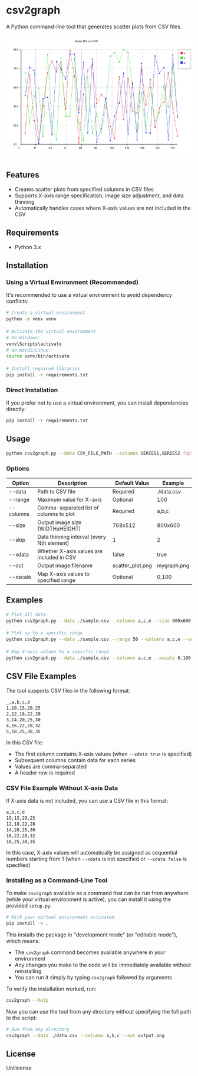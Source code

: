 # csv2graph

A Python command-line tool that generates scatter plots from CSV files.

![example.png](./example.png)

## Features

- Creates scatter plots from specified columns in CSV files
- Supports X-axis range specification, image size adjustment, and data thinning
- Automatically handles cases where X-axis values are not included in the CSV

## Requirements

- Python 3.x

## Installation

### Using a Virtual Environment (Recommended)

It's recommended to use a virtual environment to avoid dependency conflicts:

```bash
# Create a virtual environment
python -m venv venv

# Activate the virtual environment
# On Windows:
venv\Scripts\activate
# On macOS/Linux:
source venv/bin/activate

# Install required libraries
pip install -r requirements.txt
```

### Direct Installation

If you prefer not to use a virtual environment, you can install dependencies directly:

```bash
pip install -r requirements.txt
```

## Usage

```bash
python csv2graph.py --data CSV_FILE_PATH --columns SERIES1,SERIES2 [options]
```

### Options

| Option      | Description                               | Default Value | Example       |
|-------------|-------------------------------------------|---------------|---------------|
| --data      | Path to CSV file                          | Required      | ./data.csv    |
| --range     | Maximum value for X-axis                  | Optional      | 100           |
| --columns   | Comma-separated list of columns to plot   | Required      | a,b,c         |
| --size      | Output image size (WIDTHxHEIGHT)          | 768x512       | 800x600       |
| --skip      | Data thinning interval (every Nth element)| 1             | 2             |
| --xdata     | Whether X-axis values are included in CSV | false         | true          |
| --out       | Output image filename                     | scatter_plot.png | mygraph.png |
| --xscale    | Map X-axis values to specified range      | Optional      | 0,100         |

## Examples

```bash
# Plot all data
python csv2graph.py --data ./sample.csv --columns a,c,e --size 800x600 --skip 2 --xdata true --out output.png

# Plot up to a specific range
python csv2graph.py --data ./sample.csv --range 50 --columns a,c,e --out output.png

# Map X-axis values to a specific range
python csv2graph.py --data ./sample.csv --columns a,c,e --xscale 0,100 --out output.png
```

## CSV File Examples

The tool supports CSV files in the following format:

```csv
_,a,b,c,d
1,10,15,20,25
2,12,18,22,28
3,14,20,25,30
4,16,22,28,32
5,18,25,30,35
```

In this CSV file:
- The first column contains X-axis values (when `--xdata true` is specified)
- Subsequent columns contain data for each series
- Values are comma-separated
- A header row is required

### CSV File Example Without X-axis Data

If X-axis data is not included, you can use a CSV file in this format:

```csv
a,b,c,d
10,15,20,25
12,18,22,28
14,20,25,30
16,22,28,32
18,25,30,35
```

In this case, X-axis values will automatically be assigned as sequential numbers starting from 1 (when `--xdata` is not specified or `--xdata false` is specified)

### Installing as a Command-Line Tool

To make `csv2graph` available as a command that can be run from anywhere (while your virtual environment is active), you can install it using the provided `setup.py`:

```bash
# With your virtual environment activated
pip install -e .
```

This installs the package in "development mode" (or "editable mode"), which means:
- The `csv2graph` command becomes available anywhere in your environment
- Any changes you make to the code will be immediately available without reinstalling
- You can run it simply by typing `csv2graph` followed by arguments

To verify the installation worked, run:

```bash
csv2graph --help
```

Now you can use the tool from any directory without specifying the full path to the script:

```bash
# Run from any directory
csv2graph --data ./data.csv --columns a,b,c --out output.png
```

## License

Unilicense
